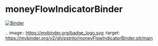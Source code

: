 # moneyFlowIndicatorBinder

[![Binder](https://mybinder.org/badge_logo.svg)](https://mybinder.org/v2/gh/pstrito/moneyFlowIndicatorBinder.git/main?urlpath=%2Fapps%2FcmfBuySellIndicatorBinder.ipynb)

.. image:: https://mybinder.org/badge_logo.svg :target: https://mybinder.org/v2/gh/pstrito/moneyFlowIndicatorBinder.git/main

